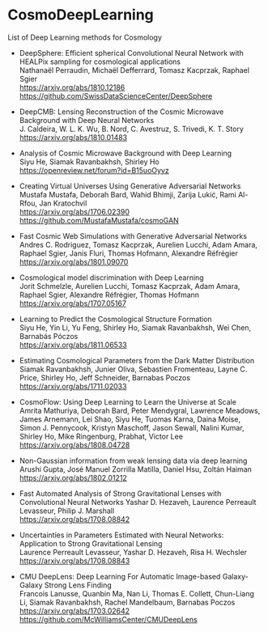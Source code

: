 # CosmoDeepLearning
List of Deep Learning methods for Cosmology

- DeepSphere: Efficient spherical Convolutional Neural Network with HEALPix sampling for cosmological applications <br>
  Nathanaël Perraudin, Michaël Defferrard, Tomasz Kacprzak, Raphael Sgier <br>
  https://arxiv.org/abs/1810.12186
  https://github.com/SwissDataScienceCenter/DeepSphere

- DeepCMB: Lensing Reconstruction of the Cosmic Microwave Background with Deep Neural Networks <br>
  J. Caldeira, W. L. K. Wu, B. Nord, C. Avestruz, S. Trivedi, K. T. Story <br>
  https://arxiv.org/abs/1810.01483

- Analysis of Cosmic Microwave Background with Deep Learning <br>
  Siyu He, Siamak Ravanbakhsh, Shirley Ho <br>
  https://openreview.net/forum?id=B15uoOyvz

- Creating Virtual Universes Using Generative Adversarial Networks <br>
  Mustafa Mustafa, Deborah Bard, Wahid Bhimji, Zarija Lukić, Rami Al-Rfou, Jan Kratochvil <br>
  https://arxiv.org/abs/1706.02390
  https://github.com/MustafaMustafa/cosmoGAN
  
- Fast Cosmic Web Simulations with Generative Adversarial Networks <br>
  Andres C. Rodriguez, Tomasz Kacprzak, Aurelien Lucchi, Adam Amara, Raphael Sgier, Janis Fluri, Thomas Hofmann, Alexandre Réfrégier <br>
  https://arxiv.org/abs/1801.09070

- Cosmological model discrimination with Deep Learning <br>
  Jorit Schmelzle, Aurelien Lucchi, Tomasz Kacprzak, Adam Amara, Raphael Sgier, Alexandre Réfrégier, Thomas Hofmann <br>
  https://arxiv.org/abs/1707.05167

- Learning to Predict the Cosmological Structure Formation <br>
  Siyu He, Yin Li, Yu Feng, Shirley Ho, Siamak Ravanbakhsh, Wei Chen, Barnabás Póczos <br>
  https://arxiv.org/abs/1811.06533
  
- Estimating Cosmological Parameters from the Dark Matter Distribution <br>
  Siamak Ravanbakhsh, Junier Oliva, Sebastien Fromenteau, Layne C. Price, Shirley Ho, Jeff Schneider, Barnabas Poczos <br>
  https://arxiv.org/abs/1711.02033
  
- CosmoFlow: Using Deep Learning to Learn the Universe at Scale <br>
  Amrita Mathuriya, Deborah Bard, Peter Mendygral, Lawrence Meadows, James Arnemann, Lei Shao, Siyu He, Tuomas Karna, Daina Moise, Simon J. Pennycook, Kristyn Maschoff, Jason Sewall, Nalini Kumar, Shirley Ho, Mike Ringenburg, Prabhat, Victor Lee <br>
  https://arxiv.org/abs/1808.04728

- Non-Gaussian information from weak lensing data via deep learning <br>
  Arushi Gupta, José Manuel Zorrilla Matilla, Daniel Hsu, Zoltán Haiman <br>
  https://arxiv.org/abs/1802.01212
  
- Fast Automated Analysis of Strong Gravitational Lenses with Convolutional Neural Networks
  Yashar D. Hezaveh, Laurence Perreault Levasseur, Philip J. Marshall <br>
  https://arxiv.org/abs/1708.08842
  
- Uncertainties in Parameters Estimated with Neural Networks: Application to Strong Gravitational Lensing <br>
  Laurence Perreault Levasseur, Yashar D. Hezaveh, Risa H. Wechsler <br>
  https://arxiv.org/abs/1708.08843
  
- CMU DeepLens: Deep Learning For Automatic Image-based Galaxy-Galaxy Strong Lens Finding <br>
  Francois Lanusse, Quanbin Ma, Nan Li, Thomas E. Collett, Chun-Liang Li, Siamak Ravanbakhsh, Rachel Mandelbaum, Barnabas Poczos <br>
  https://arxiv.org/abs/1703.02642
  https://github.com/McWilliamsCenter/CMUDeepLens

